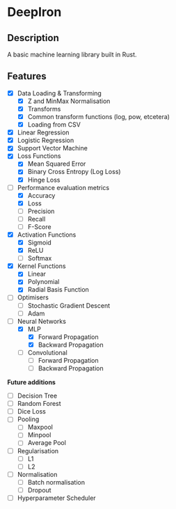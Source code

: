 # DeepIron

## Description
A basic machine learning library built in Rust.

## Features

- [X] Data Loading & Transforming
    - [X] Z and MinMax Normalisation
    - [X] Transforms
    - [X] Common transform functions (log, pow, etcetera)
    - [X] Loading from CSV
- [X] Linear Regression
- [X] Logistic Regression
- [X] Support Vector Machine
- [X] Loss Functions
    - [X] Mean Squared Error
    - [X] Binary Cross Entropy (Log Loss)
    - [X] Hinge Loss
- [ ] Performance evaluation metrics
    - [X] Accuracy
    - [X] Loss
    - [ ] Precision
    - [ ] Recall
    - [ ] F-Score
- [X] Activation Functions
    - [X] Sigmoid
    - [X] ReLU
    - [ ] Softmax
- [X] Kernel Functions
    - [X] Linear
    - [X] Polynomial
    - [X] Radial Basis Function
- [ ] Optimisers
    - [ ] Stochastic Gradient Descent
    - [ ] Adam
- [ ] Neural Networks
    - [X] MLP
        - [X] Forward Propagation
        - [X] Backward Propagation
    - [ ] Convolutional
        - [ ] Forward Propagation
        - [ ] Backward Propagation

**Future additions**
- [ ] Decision Tree
- [ ] Random Forest
- [ ] Dice Loss
- [ ] Pooling
    - [ ] Maxpool
    - [ ] Minpool
    - [ ] Average Pool
- [ ] Regularisation
    - [ ] L1
    - [ ] L2
- [ ] Normalisation
    - [ ] Batch normalisation
    - [ ] Dropout
- [ ] Hyperparameter Scheduler
